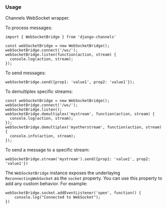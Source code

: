 ### Usage

Channels WebSocket wrapper.

To process messages:

```
import { WebSocketBridge } from 'django-channels'

const webSocketBridge = new WebSocketBridge();
webSocketBridge.connect('/ws/');
webSocketBridge.listen(function(action, stream) {
  console.log(action, stream);
});
```

To send messages:

```
webSocketBridge.send({prop1: 'value1', prop2: 'value1'});
```

To demultiplex specific streams:

```
const webSocketBridge = new WebSocketBridge();
webSocketBridge.connect('/ws/');
webSocketBridge.listen();
webSocketBridge.demultiplex('mystream', function(action, stream) {
  console.log(action, stream);
});
webSocketBridge.demultiplex('myotherstream', function(action, stream) {
  console.info(action, stream);
});
```

To send a message to a specific stream:

```
webSocketBridge.stream('mystream').send({prop1: 'value1', prop2: 'value1'})
```

The `WebSocketBridge` instance exposes the underlaying `ReconnectingWebSocket` as the `socket` property. You can use this property to add any custom behavior. For example:

```
webSocketBridge.socket.addEventListener('open', function() {
    console.log("Connected to WebSocket");
})
```

